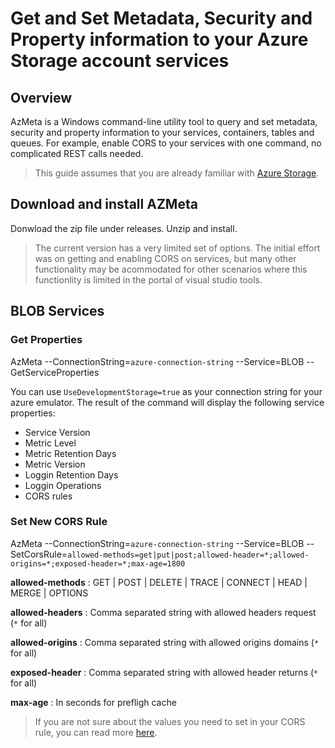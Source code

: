 # Get and Set Metadata, Security and Property information to your Azure Storage account services

## Overview
AzMeta is a Windows command-line utility tool to query and set metadata, security and property information to your services, containers, tables and queues. For example, enable CORS to your services with one command, no complicated REST calls needed. 

> This guide assumes that you are already familiar with [Azure Storage](https://azure.microsoft.com/services/storage/).

## Download and install AZMeta
Donwload the zip file under releases. Unzip and install.

> The current version has a very limited set of options. The initial effort was on getting and enabling CORS on services, but many other functionality may be acommodated for other scenarios where this functionlity is limited in the portal of visual studio tools.

## BLOB Services
### Get Properties
AzMeta --ConnectionString=`azure-connection-string` --Service=BLOB --GetServiceProperties

You can use `UseDevelopmentStorage=true` as your connection string for your azure emulator.
The result of the command will display the following service properties:

* Service Version
* Metric Level
* Metric Retention Days
* Metric Version
* Loggin Retention Days
* Loggin Operations
* CORS rules
  
### Set New CORS Rule
AzMeta --ConnectionString=`azure-connection-string` --Service=BLOB --SetCorsRule=`allowed-methods=get|put|post;allowed-header=*;allowed-origins=*;exposed-header=*;max-age=1800`

**allowed-methods** : GET | POST | DELETE | TRACE | CONNECT | HEAD | MERGE | OPTIONS

**allowed-headers** : Comma separated string with allowed headers request (`*` for all)

**allowed-origins** : Comma separated string with allowed origins domains (`*` for all)

**exposed-header**  : Comma separated string with allowed header returns (`*` for all)

**max-age**         : In seconds for prefligh cache

> If you are not sure about the values you need to set in your CORS rule, you can read more [here](https://developer.mozilla.org/en-US/docs/Web/HTTP/Access_control_CORS).

